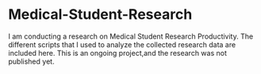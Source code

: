 # Medical-Student-Research

I am conducting a research on Medical Student Research Productivity. The different scripts that I used to analyze the collected research data are included here. This is an ongoing project,and the research was not published yet. 
